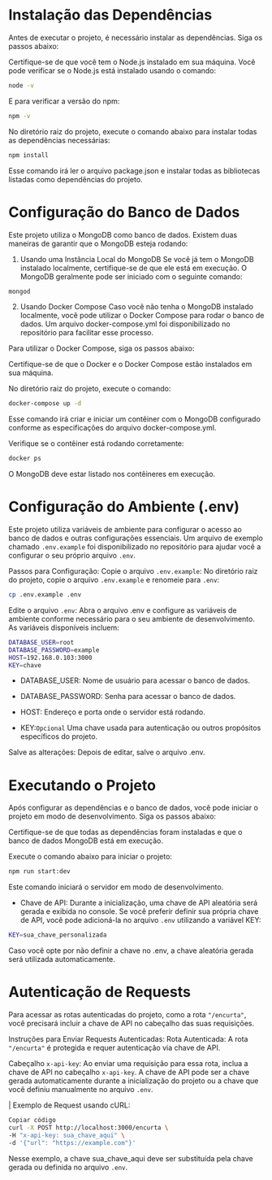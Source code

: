 # Instalação das Dependências
Antes de executar o projeto, é necessário instalar as dependências. Siga os passos abaixo:

Certifique-se de que você tem o Node.js instalado em sua máquina. Você pode verificar se o Node.js está instalado usando o comando:

```bash
node -v
```
E para verificar a versão do npm:


```bash
npm -v
```
No diretório raiz do projeto, execute o comando abaixo para instalar todas as dependências necessárias:


```bash
npm install
```
Esse comando irá ler o arquivo package.json e instalar todas as bibliotecas listadas como dependências do projeto.


# Configuração do Banco de Dados
Este projeto utiliza o MongoDB como banco de dados. Existem duas maneiras de garantir que o MongoDB esteja rodando:

1. Usando uma Instância Local do MongoDB
Se você já tem o MongoDB instalado localmente, certifique-se de que ele está em execução. O MongoDB geralmente pode ser iniciado com o seguinte comando:

```bash
mongod
```
2. Usando Docker Compose
Caso você não tenha o MongoDB instalado localmente, você pode utilizar o Docker Compose para rodar o banco de dados. Um arquivo docker-compose.yml foi disponibilizado no repositório para facilitar esse processo.

Para utilizar o Docker Compose, siga os passos abaixo:

Certifique-se de que o Docker e o Docker Compose estão instalados em sua máquina.

No diretório raiz do projeto, execute o comando:

```bash
docker-compose up -d
```
Esse comando irá criar e iniciar um contêiner com o MongoDB configurado conforme as especificações do arquivo docker-compose.yml.

Verifique se o contêiner está rodando corretamente:

```bash
docker ps
```
O MongoDB deve estar listado nos contêineres em execução.

# Configuração do Ambiente (.env)
Este projeto utiliza variáveis de ambiente para configurar o acesso ao banco de dados e outras configurações essenciais. Um arquivo de exemplo chamado `.env.example` foi disponibilizado no repositório para ajudar você a configurar o seu próprio arquivo `.env`.

Passos para Configuração:
Copie o arquivo `.env.example`: No diretório raiz do projeto, copie o arquivo `.env.example` e renomeie para `.env`:

```bash
cp .env.example .env
```
Edite o arquivo `.env`: Abra o arquivo .env e configure as variáveis de ambiente conforme necessário para o seu ambiente de desenvolvimento. As variáveis disponíveis incluem:
```bash
DATABASE_USER=root
DATABASE_PASSWORD=example
HOST=192.168.0.103:3000
KEY=chave
```
- DATABASE_USER: Nome de usuário para acessar o banco de dados.
- DATABASE_PASSWORD: Senha para acessar o banco de dados.

- HOST: Endereço e porta onde o servidor está rodando.

- KEY:`Opcional` Uma chave usada para autenticação ou outros propósitos específicos do projeto.

Salve as alterações: Depois de editar, salve o arquivo .env.

# Executando o Projeto
Após configurar as dependências e o banco de dados, você pode iniciar o projeto em modo de desenvolvimento. Siga os passos abaixo:

Certifique-se de que todas as dependências foram instaladas e que o banco de dados MongoDB está em execução.

Execute o comando abaixo para iniciar o projeto:

```bash
npm run start:dev
```
Este comando iniciará o servidor em modo de desenvolvimento.

- Chave de API: Durante a inicialização, uma chave de API aleatória será gerada e exibida no console. Se você preferir definir sua própria chave de API, você pode adicioná-la no arquivo `.env` utilizando a variável KEY:

```bash
KEY=sua_chave_personalizada
```
Caso você opte por não definir a chave no .env, a chave aleatória gerada será utilizada automaticamente.

# Autenticação de Requests
Para acessar as rotas autenticadas do projeto, como a rota `"/encurta"`, você precisará incluir a chave de API no cabeçalho das suas requisições.

Instruções para Enviar Requests Autenticadas:
Rota Autenticada: A rota `"/encurta"` é protegida e requer autenticação via chave de API.

Cabeçalho `x-api-key`: Ao enviar uma requisição para essa rota, inclua a chave de API no cabeçalho `x-api-key`. A chave de API pode ser a chave gerada automaticamente durante a inicialização do projeto ou a chave que você definiu manualmente no arquivo `.env`.

| Exemplo de Request usando cURL:

```bash
Copiar código
curl -X POST http://localhost:3000/encurta \
-H "x-api-key: sua_chave_aqui" \
-d '{"url": "https://example.com"}'
```
Nesse exemplo, a chave sua_chave_aqui deve ser substituída pela chave gerada ou definida no arquivo `.env`.